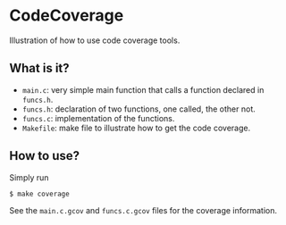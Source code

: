 # CodeCoverage
Illustration of how to use code coverage tools.

## What is it?
* `main.c`: very simple main function that calls a function declared in
    `funcs.h`.
* `funcs.h`: declaration of two functions, one called, the other not.
* `funcs.c`: implementation of the functions.
* `Makefile`: make file to illustrate how to get the code coverage.


## How to use?
Simply run
```bash
$ make coverage
```
See the `main.c.gcov` and `funcs.c.gcov` files for the coverage
information.
